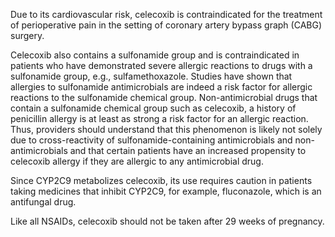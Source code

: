 Due to its cardiovascular risk, celecoxib is contraindicated for the treatment of perioperative pain in the setting of coronary artery bypass graph (CABG) surgery.

Celecoxib also contains a sulfonamide group and is contraindicated in patients who have demonstrated severe allergic reactions to drugs with a sulfonamide group, e.g., sulfamethoxazole. Studies have shown that allergies to sulfonamide antimicrobials are indeed a risk factor for allergic reactions to the sulfonamide chemical group. Non-antimicrobial drugs that contain a sulfonamide chemical group such as celecoxib, a history of penicillin allergy is at least as strong a risk factor for an allergic reaction. Thus, providers should understand that this phenomenon is likely not solely due to cross-reactivity of sulfonamide-containing antimicrobials and non-antimicrobials and that certain patients have an increased propensity to celecoxib allergy if they are allergic to any antimicrobial drug.

Since CYP2C9 metabolizes celecoxib, its use requires caution in patients taking medicines that inhibit CYP2C9, for example, fluconazole, which is an antifungal drug.

Like all NSAIDs, celecoxib should not be taken after 29 weeks of pregnancy.